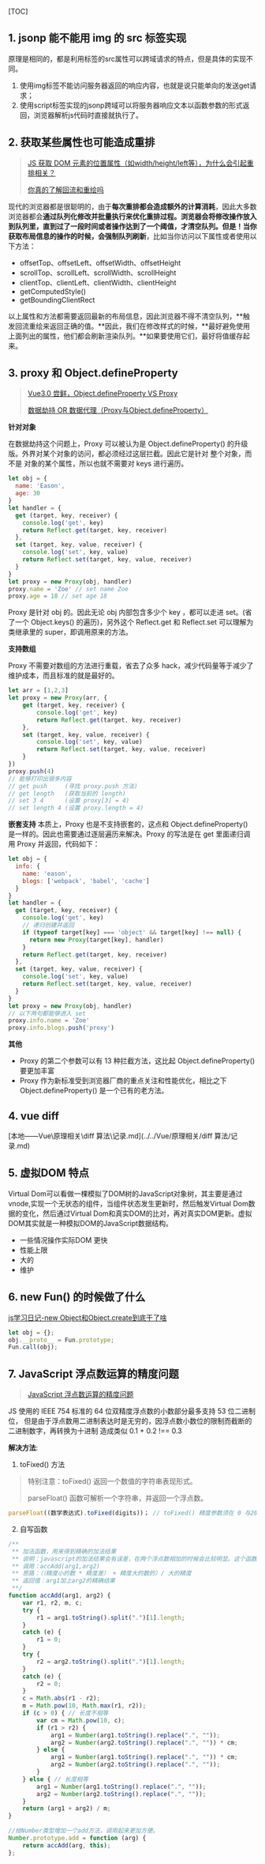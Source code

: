 [TOC]

## 1. jsonp 能不能用 img 的 src 标签实现 ##

原理是相同的，都是利用标签的src属性可以跨域请求的特点，但是具体的实现不同。

1. 使用img标签不能访问服务器返回的响应内容，也就是说只能单向的发送get请求；
2. 使用script标签实现的jsonp跨域可以将服务器响应文本以函数参数的形式返回，浏览器解析js代码时直接就执行了。

## 2. 获取某些属性也可能造成重排 ##

> [JS 获取 DOM 元素的位置属性（如width/height/left等），为什么会引起重排相关？](https://segmentfault.com/q/1010000018302685)
>
> [你真的了解回流和重绘吗](https://segmentfault.com/a/1190000017329980)

现代的浏览器都是很聪明的，由于**每次重排都会造成额外的计算消耗**，因此大多数浏览器都会**通过队列化修改并批量执行来优化重排过程。浏览器会将修改操作放入到队列里，直到过了一段时间或者操作达到了一个阈值，才清空队列。但是！当你获取布局信息的操作的时候，会强制队列刷新**，比如当你访问以下属性或者使用以下方法：

- offsetTop、offsetLeft、offsetWidth、offsetHeight
- scrollTop、scrollLeft、scrollWidth、scrollHeight
- clientTop、clientLeft、clientWidth、clientHeight
- getComputedStyle()
- getBoundingClientRect

以上属性和方法都需要返回最新的布局信息，因此浏览器不得不清空队列，**触发回流重绘来返回正确的值。**因此，我们在修改样式的时候，**最好避免使用上面列出的属性，他们都会刷新渲染队列。**如果要使用它们，最好将值缓存起来。

## 3. proxy 和 Object.defineProperty ##

> [Vue3.0 尝鲜，Object.defineProperty VS Proxy](<https://blog.csdn.net/qq_36436877/article/details/86136545>)
>
> [数据劫持 OR 数据代理（Proxy与Object.defineProperty）](<https://blog.csdn.net/mmjinglin/article/details/85097794>)

**针对对象**

在数据劫持这个问题上，Proxy 可以被认为是 Object.defineProperty() 的升级版。外界对某个对象的访问，都必须经过这层拦截。因此它是针对 整个对象，而不是 对象的某个属性，所以也就不需要对 keys 进行遍历。

```js
let obj = {
  name: 'Eason',
  age: 30
}
let handler = {
  get (target, key, receiver) {
    console.log('get', key)
    return Reflect.get(target, key, receiver)
  },
  set (target, key, value, receiver) {
    console.log('set', key, value)
    return Reflect.set(target, key, value, receiver)
  }
}
let proxy = new Proxy(obj, handler)
proxy.name = 'Zoe' // set name Zoe
proxy.age = 18 // set age 18
```

Proxy 是针对 obj 的。因此无论 obj 内部包含多少个 key ，都可以走进 set。(省了一个 Object.keys() 的遍历)，另外这个 Reflect.get 和 Reflect.set 可以理解为类继承里的 super，即调用原来的方法。

**支持数组**

Proxy 不需要对数组的方法进行重载，省去了众多 hack，减少代码量等于减少了维护成本，而且标准的就是最好的。

```js
let arr = [1,2,3]
let proxy = new Proxy(arr, {
    get (target, key, receiver) {
        console.log('get', key)
        return Reflect.get(target, key, receiver)
    },
    set (target, key, value, receiver) {
        console.log('set', key, value)
        return Reflect.set(target, key, value, receiver)
    }
})
proxy.push(4)
// 能够打印出很多内容
// get push     (寻找 proxy.push 方法)
// get length   (获取当前的 length)
// set 3 4      (设置 proxy[3] = 4)
// set length 4 (设置 proxy.length = 4)
```

**嵌套支持**
本质上，Proxy 也是不支持嵌套的，这点和 Object.defineProperty() 是一样的。因此也需要通过逐层遍历来解决。Proxy 的写法是在 get 里面递归调用 Proxy 并返回，代码如下：

```js
let obj = {
  info: {
    name: 'eason',
    blogs: ['webpack', 'babel', 'cache']
  }
}
let handler = {
  get (target, key, receiver) {
    console.log('get', key)
    // 递归创建并返回
    if (typeof target[key] === 'object' && target[key] !== null) {
      return new Proxy(target[key], handler)
    }
    return Reflect.get(target, key, receiver)
  },
  set (target, key, value, receiver) {
    console.log('set', key, value)
    return Reflect.set(target, key, value, receiver)
  }
}
let proxy = new Proxy(obj, handler)
// 以下两句都能够进入 set
proxy.info.name = 'Zoe'
proxy.info.blogs.push('proxy')
```

**其他**

- Proxy 的第二个参数可以有 13 种拦截方法，这比起 Object.defineProperty() 要更加丰富
- Proxy 作为新标准受到浏览器厂商的重点关注和性能优化，相比之下 Object.defineProperty() 是一个已有的老方法。

## 4. vue diff ##

[本地——Vue\原理相关\diff 算法\记录.md](../../Vue/原理相关/diff 算法/记录.md)

## 5. 虚拟DOM 特点 ##

Virtual Dom可以看做一棵模拟了DOM树的JavaScript对象树，其主要是通过vnode,实现一个无状态的组件，当组件状态发生更新时，然后触发Virtual Dom数据的变化，然后通过Virtual Dom和真实DOM的比对，再对真实DOM更新。虚拟DOM其实就是一种模拟DOM的JavaScript数据结构。

* 一些情况操作实际DOM 更快
* 性能上限
* 大的
* 维护

## 6. new Fun() 的时候做了什么 ##

[js学习日记-new Object和Object.create到底干了啥](https://www.cnblogs.com/94pm/p/9113434.html)

```js
let obj = {};
obj.__proto__ = Fun.prototype;
Fun.call(obj);
```

## 7. JavaScript 浮点数运算的精度问题 ##

> [JavaScript 浮点数运算的精度问题](<https://blog.csdn.net/helloxiaoliang/article/details/72723387>)

JS 使用的 IEEE 754 标准的 64 位双精度浮点数的小数部分最多支持 53 位二进制位， 但是由于浮点数用二进制表达时是无穷的，因浮点数小数位的限制而截断的二进制数字，再转换为十进制 造成类似 
0.1 + 0.2 !== 0.3

**解决方法**: 

1. toFixed() 方法

> 特别注意：toFixed() 返回一个数值的字符串表现形式。
>
> parseFloat() 函数可解析一个字符串，并返回一个浮点数。

```js
parseFloat((数学表达式).toFixed(digits))； // toFixed() 精度参数须在 0 与20 之间
```

2. 自写函数

```js
/**
 ** 加法函数，用来得到精确的加法结果
 ** 说明：javascript的加法结果会有误差，在两个浮点数相加的时候会比较明显。这个函数返回较为精确的加法结果。
 ** 调用：accAdd(arg1,arg2)
 ** 思路：（（精度小的数 * 精度差） + 精度大的数的）/ 大的精度
 ** 返回值：arg1加上arg2的精确结果
 **/
function accAdd(arg1, arg2) {
    var r1, r2, m, c;
    try {
        r1 = arg1.toString().split(".")[1].length;
    }
    catch (e) {
        r1 = 0;
    }
    try {
        r2 = arg2.toString().split(".")[1].length;
    }
    catch (e) {
        r2 = 0;
    }
    c = Math.abs(r1 - r2);
    m = Math.pow(10, Math.max(r1, r2));
    if (c > 0) { // 长度不相等
        var cm = Math.pow(10, c);
        if (r1 > r2) {
            arg1 = Number(arg1.toString().replace(".", ""));
            arg2 = Number(arg2.toString().replace(".", "")) * cm;
        } else {
            arg1 = Number(arg1.toString().replace(".", "")) * cm;
            arg2 = Number(arg2.toString().replace(".", ""));
        }
    } else { // 长度相等
        arg1 = Number(arg1.toString().replace(".", ""));
        arg2 = Number(arg2.toString().replace(".", ""));
    }
    return (arg1 + arg2) / m;
}
 
//给Number类型增加一个add方法，调用起来更加方便。
Number.prototype.add = function (arg) {
    return accAdd(arg, this);
};
```

